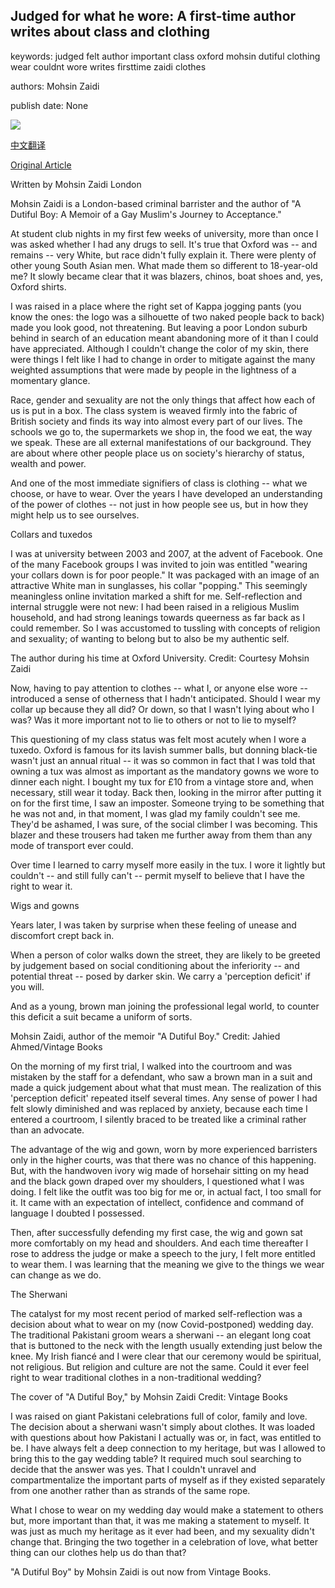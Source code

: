 ## Judged for what he wore: A first-time author writes about class and clothing

keywords: judged felt author important class oxford mohsin dutiful clothing wear couldnt wore writes firsttime zaidi clothes

authors: Mohsin Zaidi

publish date: None

![](https://cdn.cnn.com/cnnnext/dam/assets/200818121219-restricted-05-mohsin-zaidi-dutiful-boy-clothes-perception-class-race-super-tease.jpg)

[中文翻译](Judged%20for%20what%20he%20wore%3A%20A%20first-time%20author%20writes%20about%20class%20and%20clothing_zh.md)

[Original Article](https://edition.cnn.com/style/article/mohsin-zaidi-dutiful-boy-clothes-perception-class-race/index.html)

Written by Mohsin Zaidi London

Mohsin Zaidi is a London-based criminal barrister and the author of "A Dutiful Boy: A Memoir of a Gay Muslim's Journey to Acceptance."

At student club nights in my first few weeks of university, more than once I was asked whether I had any drugs to sell. It's true that Oxford was -- and remains -- very White, but race didn't fully explain it. There were plenty of other young South Asian men. What made them so different to 18-year-old me? It slowly became clear that it was blazers, chinos, boat shoes and, yes, Oxford shirts.

I was raised in a place where the right set of Kappa jogging pants (you know the ones: the logo was a silhouette of two naked people back to back) made you look good, not threatening. But leaving a poor London suburb behind in search of an education meant abandoning more of it than I could have appreciated. Although I couldn't change the color of my skin, there were things I felt like I had to change in order to mitigate against the many weighted assumptions that were made by people in the lightness of a momentary glance.

Race, gender and sexuality are not the only things that affect how each of us is put in a box. The class system is weaved firmly into the fabric of British society and finds its way into almost every part of our lives. The schools we go to, the supermarkets we shop in, the food we eat, the way we speak. These are all external manifestations of our background. They are about where other people place us on society's hierarchy of status, wealth and power.

And one of the most immediate signifiers of class is clothing -- what we choose, or have to wear. Over the years I have developed an understanding of the power of clothes -- not just in how people see us, but in how they might help us to see ourselves.

Collars and tuxedos

I was at university between 2003 and 2007, at the advent of Facebook. One of the many Facebook groups I was invited to join was entitled "wearing your collars down is for poor people." It was packaged with an image of an attractive White man in sunglasses, his collar "popping." This seemingly meaningless online invitation marked a shift for me. Self-reflection and internal struggle were not new: I had been raised in a religious Muslim household, and had strong leanings towards queerness as far back as I could remember. So I was accustomed to tussling with concepts of religion and sexuality; of wanting to belong but to also be my authentic self.

The author during his time at Oxford University. Credit: Courtesy Mohsin Zaidi

Now, having to pay attention to clothes -- what I, or anyone else wore -- introduced a sense of otherness that I hadn't anticipated. Should I wear my collar up because they all did? Or down, so that I wasn't lying about who I was? Was it more important not to lie to others or not to lie to myself?

This questioning of my class status was felt most acutely when I wore a tuxedo. Oxford is famous for its lavish summer balls, but donning black-tie wasn't just an annual ritual -- it was so common in fact that I was told that owning a tux was almost as important as the mandatory gowns we wore to dinner each night. I bought my tux for £10 from a vintage store and, when necessary, still wear it today. Back then, looking in the mirror after putting it on for the first time, I saw an imposter. Someone trying to be something that he was not and, in that moment, I was glad my family couldn't see me. They'd be ashamed, I was sure, of the social climber I was becoming. This blazer and these trousers had taken me further away from them than any mode of transport ever could.

Over time I learned to carry myself more easily in the tux. I wore it lightly but couldn't -- and still fully can't -- permit myself to believe that I have the right to wear it.

Wigs and gowns

Years later, I was taken by surprise when these feeling of unease and discomfort crept back in.

When a person of color walks down the street, they are likely to be greeted by judgement based on social conditioning about the inferiority -- and potential threat -- posed by darker skin. We carry a 'perception deficit' if you will.

And as a young, brown man joining the professional legal world, to counter this deficit a suit became a uniform of sorts.

Mohsin Zaidi, author of the memoir "A Dutiful Boy." Credit: Jahied Ahmed/Vintage Books

On the morning of my first trial, I walked into the courtroom and was mistaken by the staff for a defendant, who saw a brown man in a suit and made a quick judgement about what that must mean. The realization of this 'perception deficit' repeated itself several times. Any sense of power I had felt slowly diminished and was replaced by anxiety, because each time I entered a courtroom, I silently braced to be treated like a criminal rather than an advocate.

The advantage of the wig and gown, worn by more experienced barristers only in the higher courts, was that there was no chance of this happening. But, with the handwoven ivory wig made of horsehair sitting on my head and the black gown draped over my shoulders, I questioned what I was doing. I felt like the outfit was too big for me or, in actual fact, I too small for it. It came with an expectation of intellect, confidence and command of language I doubted I possessed.

Then, after successfully defending my first case, the wig and gown sat more comfortably on my head and shoulders. And each time thereafter I rose to address the judge or make a speech to the jury, I felt more entitled to wear them. I was learning that the meaning we give to the things we wear can change as we do.

The Sherwani

The catalyst for my most recent period of marked self-reflection was a decision about what to wear on my (now Covid-postponed) wedding day. The traditional Pakistani groom wears a sherwani -- an elegant long coat that is buttoned to the neck with the length usually extending just below the knee. My Irish fiancé and I were clear that our ceremony would be spiritual, not religious. But religion and culture are not the same. Could it ever feel right to wear traditional clothes in a non-traditional wedding?

The cover of "A Dutiful Boy," by Mohsin Zaidi Credit: Vintage Books

I was raised on giant Pakistani celebrations full of color, family and love. The decision about a sherwani wasn't simply about clothes. It was loaded with questions about how Pakistani I actually was or, in fact, was entitled to be. I have always felt a deep connection to my heritage, but was I allowed to bring this to the gay wedding table? It required much soul searching to decide that the answer was yes. That I couldn't unravel and compartmentalize the important parts of myself as if they existed separately from one another rather than as strands of the same rope.

What I chose to wear on my wedding day would make a statement to others but, more important than that, it was me making a statement to myself. It was just as much my heritage as it ever had been, and my sexuality didn't change that. Bringing the two together in a celebration of love, what better thing can our clothes help us do than that?

"A Dutiful Boy" by Mohsin Zaidi is out now from Vintage Books.